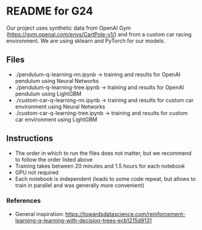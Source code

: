 # README for G24

Our project uses synthetic data from OpenAI Gym (https://gym.openai.com/envs/CartPole-v1/) and from a custom car racing environment. We are using sklearn and PyTorch for our models.

## Files

- ./pendulum-q-learning-nn.ipynb -> training and results for OpenAI pendulum using Neural Networks
- ./pendulum-q-learning-tree.ipynb -> training and results for OpenAI pendulum using LightGBM
- ./custom-car-q-learning-nn.ipynb -> training and results for custom car environment using Neural Networks
- ./custom-car-q-learning-tree.ipynb -> training and results for custom car environment using LightGBM

## Instructions
- The order in which to run the files does not matter, but we recommend to follow the order listed above
- Training takes between 20 minutes and 1.5 hours for each notebook
- GPU not required
- Each notebook is independent (leads to some code repeat, but allows to train in parallel and was generally more convenient)

### References
- General inspiration: https://towardsdatascience.com/reinforcement-learning-q-learning-with-decision-trees-ecb1215d9131
